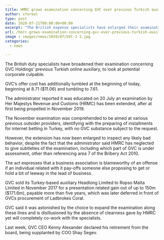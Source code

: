```yaml
---
title: HMRC grows examination concerning GVC over previous Turkish auxiliary
author: xforeal 
type: post
date: 2020-07-21T00:00:00+00:00
excerpt: "The British expense specialists have enlarged their examination concerning GVC Holdings' previous Turkish online auxiliary, to inspect potential corporate offending "
url: /hmrc-grows-examination-concerning-gvc-over-previous-turkish-auxiliary/
image : images/news/2020/07/GVC-1-1.jpg
categories:
  - news

---
```

The British duty specialists have broadened their examination concerning GVC Holdings&#8217; previous Turkish online auxiliary, to look at potential corporate culpable. 

GVC&#8217;s offer cost has additionally tumbled at the beginning of today, beginning at 8.71 ($11.06) and tumbling to 7.61. 

The administrator reported it was educated on 20 July an examination by Her Majestys Revenue and Customs (HRMC) has been extended, after at first being propelled in November 2019. 

The November examination was comprehended to be aimed at various previous outsider providers, identifying with the preparing of installments for internet betting in Turkey, with no GVC substance subject to the request. 

However, the extension has now been enlarged to inspect any likely bad behavior, despite the fact that the administrator said HMRC has neglected to give subtleties of the examination, including which part of GVC is under assessment, other than referencing area 7 of the Bribery Act 2010. 

The act expresses that a business association is blameworthy of an offense if an individual related with it pay-offs someone else proposing to get or hold a bit of leeway in the lead of business. 

GVC sold its Turkey-based auxiliary Headlong Limited to Ropso Malta Limited in November 2017 for a presentation related gain out of up to 150m ($171.6m), payable more than five years, which was later deferred in front of GVCs procurement of Ladbrokes Coral. 

GVC said it was astonished by the choice to expand the examination along these lines and is disillusioned by the absence of clearness gave by HMRC yet will completely co-work with the specialists. 

Last week, GVC CEO Kenny Alexander declared his retirement from the board, being supplanted by COO Shay Segev.